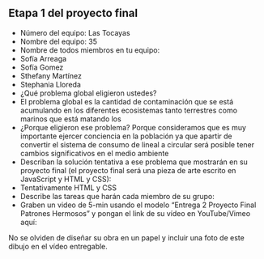 ## Etapa 1 del proyecto final

- Número del equipo: Las Tocayas
- Nombre del equipo: 35
- Nombre de todos miembros en tu equipo:
- Sofía Arreaga
- Sofía Gomez
- Sthefany Martínez
- Stephania Lloreda
- ¿Qué problema global eligieron ustedes?
- El problema global es la cantidad de contaminación que se está acumulando en los diferentes ecosistemas tanto terrestres como marinos que está matando los 
- ¿Porque eligieron ese problema? Porque consideramos que es muy importante ejercer conciencia en la población ya que apartir de convertir el sistema de consumo de lineal a circular será posible tener cambios significativos en el medio ambiente
- Describan la solución tentativa a ese problema que mostrarán en su proyecto final (el proyecto final será una pieza de arte escrito en JavaScript y HTML y CSS): 
- Tentativamente HTML y CSS
- Describe las tareas que harán cada miembro de su grupo:
- Graben un video de 5-min usando el modelo “Entrega 2 Proyecto Final Patrones Hermosos” y pongan el link de su vídeo en YouTube/Vimeo aquí:

No se olviden de diseñar su obra en un papel y incluir una foto de este dibujo en el vídeo entregable.
